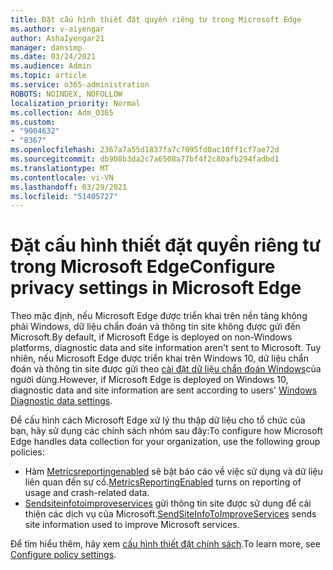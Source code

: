 ```yaml
---
title: Đặt cấu hình thiết đặt quyền riêng tư trong Microsoft Edge
ms.author: v-aiyengar
author: AshaIyengar21
manager: dansimp
ms.date: 03/24/2021
ms.audience: Admin
ms.topic: article
ms.service: o365-administration
ROBOTS: NOINDEX, NOFOLLOW
localization_priority: Normal
ms.collection: Adm_O365
ms.custom:
- "9004632"
- "8367"
ms.openlocfilehash: 2367a7a55d1837fa7c7095fd0ac10ff1cf7ae72d
ms.sourcegitcommit: db908b3da2c7a6508a77bf4f2c80afb294fadbd1
ms.translationtype: MT
ms.contentlocale: vi-VN
ms.lasthandoff: 03/29/2021
ms.locfileid: "51405727"
---
```

# <a name="configure-privacy-settings-in-microsoft-edge"></a><span data-ttu-id="e2f36-102">Đặt cấu hình thiết đặt quyền riêng tư trong Microsoft Edge</span><span class="sxs-lookup"><span data-stu-id="e2f36-102">Configure privacy settings in Microsoft Edge</span></span>

<span data-ttu-id="e2f36-103">Theo mặc định, nếu Microsoft Edge được triển khai trên nền tảng không phải Windows, dữ liệu chẩn đoán và thông tin site không được gửi đến Microsoft.</span><span class="sxs-lookup"><span data-stu-id="e2f36-103">By default, if Microsoft Edge is deployed on non-Windows platforms, diagnostic data and site information aren't sent to Microsoft.</span></span> <span data-ttu-id="e2f36-104">Tuy nhiên, nếu Microsoft Edge được triển khai trên Windows 10, dữ liệu chẩn đoán và thông tin site được gửi theo [cài đặt dữ liệu chẩn đoán Windows](https://go.microsoft.com/fwlink/?linkid=2132472)của người dùng.</span><span class="sxs-lookup"><span data-stu-id="e2f36-104">However, if Microsoft Edge is deployed on Windows 10, diagnostic data and site information are sent according to users' [Windows Diagnostic data settings](https://go.microsoft.com/fwlink/?linkid=2132472).</span></span>

<span data-ttu-id="e2f36-105">Để cấu hình cách Microsoft Edge xử lý thu thập dữ liệu cho tổ chức của bạn, hãy sử dụng các chính sách nhóm sau đây:</span><span class="sxs-lookup"><span data-stu-id="e2f36-105">To configure how Microsoft Edge handles data collection for your organization, use the following group policies:</span></span>
- <span data-ttu-id="e2f36-106">Hàm [Metricsreportingenabled](https://go.microsoft.com/fwlink/?linkid=2132470) sẽ bật báo cáo về việc sử dụng và dữ liệu liên quan đến sự cố.</span><span class="sxs-lookup"><span data-stu-id="e2f36-106">[MetricsReportingEnabled](https://go.microsoft.com/fwlink/?linkid=2132470) turns on reporting of usage and crash-related data.</span></span>
- <span data-ttu-id="e2f36-107">[Sendsiteinfotoimproveservices](https://go.microsoft.com/fwlink/?linkid=2132470) gửi thông tin site được sử dụng để cải thiện các dịch vụ của Microsoft.</span><span class="sxs-lookup"><span data-stu-id="e2f36-107">[SendSiteInfoToImproveServices](https://go.microsoft.com/fwlink/?linkid=2132470) sends site information used to improve Microsoft services.</span></span>

<span data-ttu-id="e2f36-108">Để tìm hiểu thêm, hãy xem [cấu hình thiết đặt chính sách](https://go.microsoft.com/fwlink/?linkid=2132577).</span><span class="sxs-lookup"><span data-stu-id="e2f36-108">To learn more, see [Configure policy settings](https://go.microsoft.com/fwlink/?linkid=2132577).</span></span>
